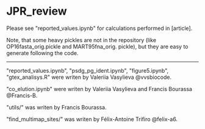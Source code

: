 # JPR_review
Please see "reported_values.ipynb" for calculations performed in [article].

Note, that some heavy pickles are not in the repository (like OP16fasta_orig.pickle and MART95fna_orig. pickle), but they are easy to generate following the code.

_______________________________________________________________________________

"reported_values.ipynb", "psdg_pg_ident.ipynb", "figure5.ipynb", "gtex_analisys.R" were writen by Valeriia Vasylieva @vvsbiocode.

"co_elution.ipynb" were writen by Valeriia Vasylieva and Francis Bourassa @Francis-B.

"utils/" was writen by Francis Bourassa.

"find_multimap_sites/" was writen by Félix-Antoine Trifiro @felix-a6.

